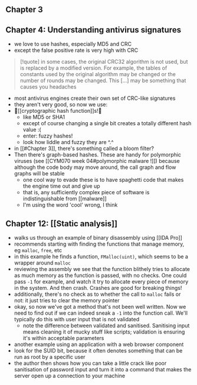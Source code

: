 
## Chapter 3
## Chapter 4: Understanding antivirus signatures
- we love to use hashes, especially MD5 and CRC
- except the false positive rate is very high with CRC
>[!quote] in some cases, the original CRC32 algorithm is not used, but is replaced by a modified version. For example, the tables of constants used by the original algorithm may be changed or the number of rounds may be changed. This [...] may be something that causes you headaches

- most antivirus engines create their own set of CRC-like signatures
- they aren't very good, so now we use:
- 🎉[[cryptographic hash function]]s!🎉
	- like MD5 or SHA1
	- except of course changing a single bit creates a totally different hash value :(
	- enter: fuzzy hashes!
	- look how liddle and fuzzy they are ^.^
- in [[#Chapter 3]], there's something called a bloom filter?
- Then there's graph-based hashes. These are handy for polymorphic viruses (see [[CYM070 week 04#polymorphic malware !]]) because although the code body may move around, the call graph and flow graphs will be stable
	- one cool way to evade these is to have spaghetti code that makes the engine time out and give up
	- that is, any sufficiently complex piece of software is indistinguishable from [[malware]]
	- I'm using the word 'cool' wrong, I think
## Chapter 12: [[Static analysis]]
- walks us through an example of binary disassembly using [[IDA Pro]]
- recommends starting with finding the functions that manage memory, eg `malloc`, `free`, etc
- in this example he finds a function, `FMalloc(uint)`, which seems to be a wrapper around `malloc`
- reviewing the assembly we see that the function blithely tries to allocate as much memory as the function is passed, with no checks. One could pass `-1` for example, and watch it try to allocate every piece of memory in the system. And then crash. Crashes are good for breaking things!
- additionally, there's no check as to whether the call to `malloc` fails or not: it just tries to clear the memory pointer
- okay, so now we've got a method that's not been well written. Now we need to find out if we can indeed sneak a `-1` into the function call. We'll typically do this with user input that is not validated
	- note the difference between validated and sanitised. Sanitising input means cleaning it of mucky stuff like scripts; validation is ensuring it's within acceptable parameters
- another example using an application with a web browser component
- look for the SUID bit, because it often denotes something that can be run as root by a specific user
- the author then shows how you can take a little crack like poor sanitisation of password input and turn it into a command that makes the server open up a connection to your machine